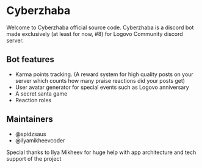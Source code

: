 # Cyberzhaba
Welcome to Cyberzhaba official source code. Cyberzhaba is a discord bot made exclusively (at least for now, #8) for Logovo Community discord server.
## Bot features
- Karma points tracking. (A reward system for high quality posts on your server which counts how many praise reactions did your posts get)
- User avatar generator for special events such as Logovo anniversary
- A secret santa game
- Reaction roles
## Maintainers
- @spidzsaus
- @ilyamikheevcoder

Special thanks to Ilya Mikheev for huge help with app architecture and tech support of the project
